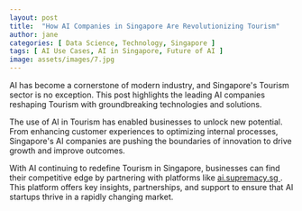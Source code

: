 ```yaml
---
layout: post
title:  "How AI Companies in Singapore Are Revolutionizing Tourism"
author: jane
categories: [ Data Science, Technology, Singapore ]
tags: [ AI Use Cases, AI in Singapore, Future of AI ]
image: assets/images/7.jpg
---
```


AI has become a cornerstone of modern industry, and Singapore's Tourism sector is no exception. This post highlights the leading AI companies reshaping Tourism with groundbreaking technologies and solutions.

The use of AI in Tourism has enabled businesses to unlock new potential. From enhancing customer experiences to optimizing internal processes, Singapore's AI companies are pushing the boundaries of innovation to drive growth and improve outcomes.

With AI continuing to redefine Tourism in Singapore, businesses can find their competitive edge by partnering with platforms like <a href="https://ai.supremacy.sg" target="_blank"> ai.supremacy.sg </a>. This platform offers key insights, partnerships, and support to ensure that AI startups thrive in a rapidly changing market.
